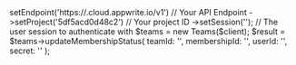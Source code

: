 <?php

use Appwrite\Client;
use Appwrite\Services\Teams;

$client = (new Client())
    ->setEndpoint('https://<REGION>.cloud.appwrite.io/v1') // Your API Endpoint
    ->setProject('5df5acd0d48c2') // Your project ID
    ->setSession(''); // The user session to authenticate with

$teams = new Teams($client);

$result = $teams->updateMembershipStatus(
    teamId: '<TEAM_ID>',
    membershipId: '<MEMBERSHIP_ID>',
    userId: '<USER_ID>',
    secret: '<SECRET>'
);